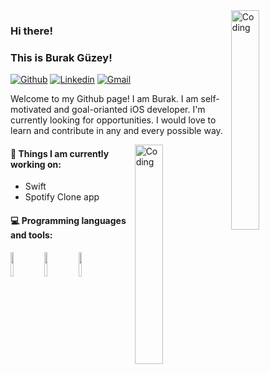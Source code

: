 <img align="right" alt="Coding" width="30%" src="https://camo.githubusercontent.com/8bf6f6d78abc81fcf9c49f10649423e73ea44bc248e83aaae8759d401c829a84/68747470733a2f2f70687973696373677572756b756c2e66696c65732e776f726470726573732e636f6d2f323031392f30322f6368617261637465722d312e676966">

### Hi there!
### This is Burak Güzey!

[![Github](https://img.shields.io/badge/-Github-000?style=flat&logo=Github&logoColor=white)](https://github.com/BurakGuzey)
[![Linkedin](https://img.shields.io/badge/-LinkedIn-blue?style=flat&logo=Linkedin&logoColor=white)](https://www.linkedin.com/in/burak-guzey/)
[![Gmail](https://img.shields.io/badge/-Gmail-c14438?style=flat&logo=Gmail&logoColor=white)](mailto:burakguzey20@gmail.com)

Welcome to my Github page! I am Burak. I am self-motivated and goal-orianted iOS developer. I'm currently looking for opportunities. I would love to learn and contribute in any and every possible way.

<img align="right" alt="Coding" width="30%" src="https://pbs.twimg.com/media/EN1qciTXkAUA0vy?format=jpg&name=small">

#### 🌱 Things I am currently working on: 
- Swift
- Spotify Clone app 

#### :computer: Programming languages and tools: 
<p>

<code><img width="10%" src="https://www.vectorlogo.zone/logos/swift/swift-ar21.svg"></code>
<code><img width="10%" src="https://www.vectorlogo.zone/logos/firebase/firebase-ar21.svg"></code>
<code><img width="10%" src="https://github.com/detain/svg-logos/blob/master/svg/realmio.svg"></code>

</p>

